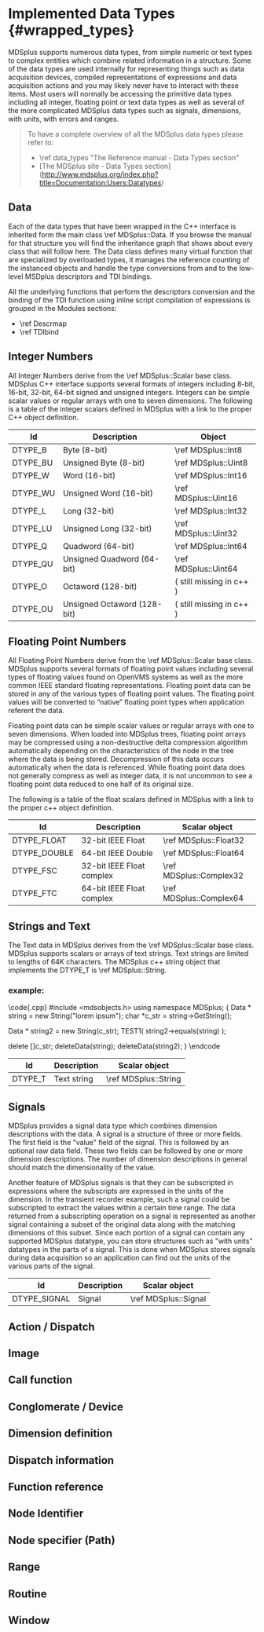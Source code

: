 Implemented Data Types  {#wrapped_types}
======================


MDSplus supports numerous data types, from simple numeric or text types to
complex entities which combine related information in a structure. Some of the
data types are used internally for representing things such as data acquisition
devices, compiled representations of expressions and data acquisition actions
and you may likely never have to interact with these items. Most users will
normally be accessing the primitive data types including all integer, floating
point or text data types as well as several of the more complicated MDSplus
data types such as signals, dimensions, with units, with errors and ranges.

>
> To have a complete overview of all the MDSplus data types please refer to:
>
> * \ref data_types "The Reference manual - Data Types section"
> * [The MDSplus site - Data Types section] (http://www.mdsplus.org/index.php?title=Documentation:Users:Datatypes)
>

 Data
------

Each of the data types that have been wrapped in the C++ interface is inherited
form the main class \ref MDSplus::Data. If you browse the manual for that
structure you will find the inheritance graph that shows about every class that
will follow here. The Data class defines many virtual function that are
specialized by overloaded types, it manages the reference counting of the
instanced objects and handle the type conversions from and to the low-level
MSDplus descriptors and TDI bindings.

All the underlying functions that perform the descriptors conversion and the
binding of the TDI function using inline script compilation of expressions is
grouped in the Modules sections: 
 
 - \ref Descrmap 
 - \ref TDIbind


 Integer Numbers
-----------------

All Integer Numbers derive from the \ref MDSplus::Scalar base class. MDSplus
C++ interface supports several formats of integers including 8-bit, 16-bit,
32-bit, 64-bit signed and unsigned integers. Integers can be simple scalar
values or regular arrays with one to seven dimensions. The following is a table
of the integer scalars defined in MDSplus with a link to the proper C++ object
definition.

| **Id**       | **Description**             | **Object**               |
|--------------|-----------------------------|--------------------------|
| DTYPE\_B     | Byte (8-bit)                | \ref MDSplus::Int8       |
| DTYPE\_BU    | Unsigned Byte (8-bit)       | \ref MDSplus::Uint8      |
| DTYPE\_W     | Word (16-bit)               | \ref MDSplus::Int16      |
| DTYPE\_WU    | Unsigned Word (16-bit)      | \ref MDSplus::Uint16     |
| DTYPE\_L     | Long (32-bit)               | \ref MDSplus::Int32      |
| DTYPE\_LU    | Unsigned Long (32-bit)      | \ref MDSplus::Uint32     |
| DTYPE\_Q     | Quadword (64-bit)           | \ref MDSplus::Int64      |
| DTYPE\_QU    | Unsigned Quadword (64-bit)  | \ref MDSplus::Uint64     |
| DTYPE\_O     | Octaword (128-bit)          | ( still missing in c++ ) |
| DTYPE\_OU    | Unsigned Octaword (128-bit) | ( still missing in c++ ) |




 Floating Point Numbers
------------------------

All Floating Point Numbers derive from the \ref MDSplus::Scalar base class.
MDSplus supports several formats of floating point values including several
types of floating values found on OpenVMS systems as well as the more common
IEEE standard floating representations. Floating point data can be stored in
any of the various types of floating point values. The floating point values
will be converted to “native” floating point types when application referent
the data.

Floating point data can be simple scalar values or regular arrays with one to
seven dimensions. When loaded into MDSplus trees, floating point arrays may be
compressed using a non-destructive delta compression algorithm automatically
depending on the characteristics of the node in the tree where the data is
being stored. Decompression of this data occurs automatically when the data is
referenced. While floating point data does not generally compress as well as
integer data, it is not uncommon to see a floating point data reduced to one
half of its original size.


The following is a table of the float scalars defined in MDSplus with a link to
the proper c++ object definition.

| **Id**        | **Description**           | **Scalar object**         |
|---------------|---------------------------|---------------------------|
| DTYPE\_FLOAT  | 32-bit IEEE Float         | \ref MDSplus::Float32     |
| DTYPE\_DOUBLE | 64-bit IEEE Double        | \ref MDSplus::Float64     |
| DTYPE\_FSC    | 32-bit IEEE Float complex | \ref MDSplus::Complex32   |
| DTYPE\_FTC    | 64-bit IEEE Float complex | \ref MDSplus::Complex64   |





 Strings and Text
------------------

The Text data in MDSplus derives from the \ref MDSplus::Scalar base class.
MDSplus supports scalars or arrays of text strings. Text strings are limited to
lengths of 64K characters. The MDSplus c++ string object that implements the
DTYPE_T is \ref MDSplus::String.

### example:

\code{.cpp}
#include <mdsobjects.h>
using namespace MDSplus;
{
  Data * string = new String("lorem ipsum");
  char *c_str = string->GetString();  
  
  Data * string2 = new String(c_str);
  TEST1( string2->equals(string) );
  
  delete []c_str;
  deleteData(string);
  deleteData(string2);
}
\endcode

| **Id**        | **Description**           | **Scalar object**         |
|---------------|---------------------------|---------------------------|
| DTYPE\_T      | Text string               | \ref MDSplus::String      |



 
 Signals
---------

MDSplus provides a signal data type which combines dimension descriptions with
the data. A signal is a structure of three or more fields. The first field is
the "value" field of the signal. This is followed by an optional raw data
field. These two fields can be followed by one or more dimension descriptions.
The number of dimension descriptions in general should match the dimensionality
of the value.

Another feature of MDSplus signals is that they can be subscripted in
expressions where the subscripts are expressed in the units of the dimension.
In the transient recorder example, such a signal could be subscripted to
extract the values within a certain time range. The data returned from a
subscripting operation on a signal is represented as another signal containing
a subset of the original data along with the matching dimensions of this
subset. Since each portion of a signal can contain any supported MDSplus
datatype, you can store structures such as "with units" datatypes in the parts
of a signal. This is done when MDSplus stores signals during data acquisition
so an application can find out the units of the various parts of the signal.


| **Id**        | **Description**           | **Scalar object**         |
|---------------|---------------------------|---------------------------|
| DTYPE\_SIGNAL | Signal                    | \ref MDSplus::Signal      |




 Action / Dispatch
-------------------


 Image
-------


 Call function
---------------
	

 Conglomerate / Device
-----------------------
	

 Dimension definition
-----------------------	



 Dispatch information
----------------------
	

  Function reference
----------------------
	
	
	

 Node Identifier
-----------------
	

 Node specifier (Path)
-----------------------
	

 Range
-------
	

 Routine
---------

	
	

 Window
--------
	



